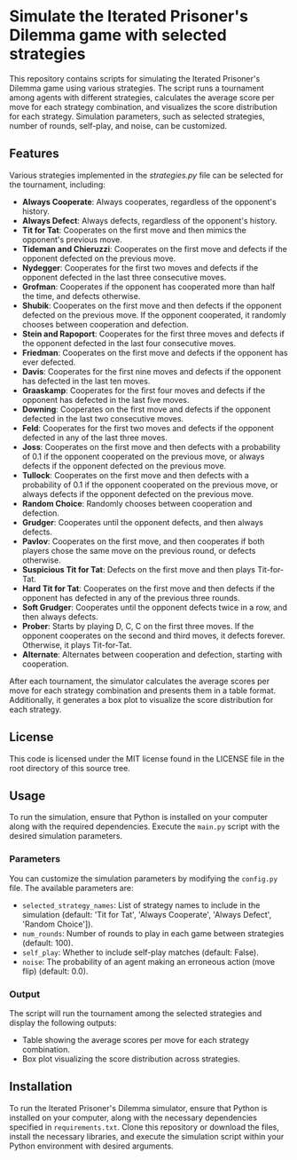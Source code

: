 # Simulate the Iterated Prisoner's Dilemma game with selected strategies
This repository contains scripts for simulating the Iterated Prisoner's Dilemma game using various strategies. The script runs a tournament among agents with different strategies, calculates the average score per move for each strategy combination, and visualizes the score distribution for each strategy. Simulation parameters, such as selected strategies, number of rounds, self-play, and noise, can be customized.

## Features
Various strategies implemented in the *strategies.py* file can be selected for the tournament, including:
- **Always Cooperate**: Always cooperates, regardless of the opponent's history.
- **Always Defect**: Always defects, regardless of the opponent's history.
- **Tit for Tat**: Cooperates on the first move and then mimics the opponent's previous move.
- **Tideman and Chieruzzi**: Cooperates on the first move and defects if the opponent defected on the previous move.
- **Nydegger**: Cooperates for the first two moves and defects if the opponent defected in the last three consecutive moves.
- **Grofman**: Cooperates if the opponent has cooperated more than half the time, and defects otherwise.
- **Shubik**: Cooperates on the first move and then defects if the opponent defected on the previous move. If the opponent cooperated, it randomly chooses between cooperation and defection.
- **Stein and Rapoport**: Cooperates for the first three moves and defects if the opponent defected in the last four consecutive moves.
- **Friedman**: Cooperates on the first move and defects if the opponent has ever defected.
- **Davis**: Cooperates for the first nine moves and defects if the opponent has defected in the last ten moves.
- **Graaskamp**: Cooperates for the first four moves and defects if the opponent has defected in the last five moves.
- **Downing**: Cooperates on the first move and defects if the opponent defected in the last two consecutive moves.
- **Feld**: Cooperates for the first two moves and defects if the opponent defected in any of the last three moves.
- **Joss**: Cooperates on the first move and then defects with a probability of 0.1 if the opponent cooperated on the previous move, or always defects if the opponent defected on the previous move.
- **Tullock**: Cooperates on the first move and then defects with a probability of 0.1 if the opponent cooperated on the previous move, or always defects if the opponent defected on the previous move.
- **Random Choice**: Randomly chooses between cooperation and defection.
- **Grudger**: Cooperates until the opponent defects, and then always defects.
- **Pavlov**: Cooperates on the first move, and then cooperates if both players chose the same move on the previous round, or defects otherwise.
- **Suspicious Tit for Tat**: Defects on the first move and then plays Tit-for-Tat.
- **Hard Tit for Tat**: Cooperates on the first move and then defects if the opponent has defected in any of the previous three rounds.
- **Soft Grudger**: Cooperates until the opponent defects twice in a row, and then always defects.
- **Prober**: Starts by playing D, C, C on the first three moves. If the opponent cooperates on the second and third moves, it defects forever. Otherwise, it plays Tit-for-Tat.
- **Alternate**: Alternates between cooperation and defection, starting with cooperation.

After each tournament, the simulator calculates the average scores per move for each strategy combination and presents them in a table format. Additionally, it generates a box plot to visualize the score distribution for each strategy.

## License
This code is licensed under the MIT license found in the LICENSE file in the root directory of this source tree.

## Usage
To run the simulation, ensure that Python is installed on your computer along with the required dependencies. Execute the `main.py` script with the desired simulation parameters.

### Parameters
You can customize the simulation parameters by modifying the `config.py` file. The available parameters are:
- `selected_strategy_names`: List of strategy names to include in the simulation (default: 'Tit for Tat', 'Always Cooperate', 'Always Defect', 'Random Choice']).
- `num_rounds`: Number of rounds to play in each game between strategies (default: 100).
- `self_play`: Whether to include self-play matches (default: False).
- `noise`: The probability of an agent making an erroneous action (move flip) (default: 0.0).

### Output
The script will run the tournament among the selected strategies and display the following outputs:
- Table showing the average scores per move for each strategy combination.
- Box plot visualizing the score distribution across strategies.

## Installation
To run the Iterated Prisoner's Dilemma simulator, ensure that Python is installed on your computer, along with the necessary dependencies specified in `requirements.txt`. Clone this repository or download the files, install the necessary libraries, and execute the simulation script within your Python environment with desired arguments.
